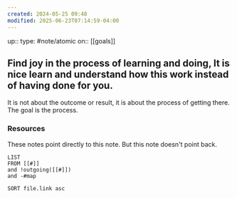 ```yaml
---
created: 2024-05-25 09:48
modified: 2025-06-23T07:14:59-04:00
---
```

up::
type: #note/atomic
on:: [[goals]]
## Find joy in the process of learning and doing, It is nice learn and understand how this work instead of having done for you.


It is not about the outcome or result, it is about the process of getting there. The goal is the process.

### Resources
These notes point directly to this note. But this note doesn't point back.
```dataview
LIST
FROM [[#]]
and !outgoing([[#]])
and -#map

SORT file.link asc
```
